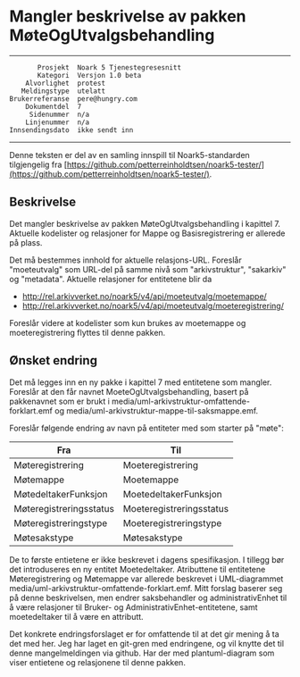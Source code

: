 Mangler beskrivelse av pakken MøteOgUtvalgsbehandling
=====================================================

 ------------------  ---------------------------------
           Prosjekt  Noark 5 Tjenestegresesnitt
           Kategori  Versjon 1.0 beta
        Alvorlighet  protest
       Meldingstype  utelatt
    Brukerreferanse  pere@hungry.com
        Dokumentdel  7
         Sidenummer  n/a
        Linjenummer  n/a
    Innsendingsdato  ikke sendt inn
 ------------------  ---------------------------------

Denne teksten er del av en samling innspill til Noark5-standarden
tilgjengelig fra [https://github.com/petterreinholdtsen/noark5-tester/](https://github.com/petterreinholdtsen/noark5-tester/).

Beskrivelse
-----------

Det mangler beskrivelse av pakken MøteOgUtvalgsbehandling i kapittel
7.  Aktuelle kodelister og relasjoner for Mappe og Basisregistrering
er allerede på plass.

Det må bestemmes innhold for aktuelle relasjons-URL.  Foreslår
"moeteutvalg" som URL-del på samme nivå som "arkivstruktur",
"sakarkiv" og "metadata".  Aktuelle relasjoner for entitetene blir da

 * http://rel.arkivverket.no/noark5/v4/api/moeteutvalg/moetemappe/
 * http://rel.arkivverket.no/noark5/v4/api/moeteutvalg/moeteregistrering/

Foreslår videre at kodelister som kun brukes av moetemappe og
moeteregistrering flyttes til denne pakken.

Ønsket endring
--------------

Det må legges inn en ny pakke i kapittel 7 med entitetene som mangler.
Foreslår at den får navnet MoeteOgUtvalgsbehandling, basert på
pakkenavnet som er brukt i
media/uml-arkivstruktur-omfattende-forklart.emf og
media/uml-arkivstruktur-mappe-til-saksmappe.emf.

Foreslår følgende endring av navn på entiteter med som starter på "møte":

| Fra                     | Til                      |
|-------------------------|--------------------------|
| Møteregistrering        | Moeteregistrering        |
| Møtemappe               | Moetemappe               |
| MøtedeltakerFunksjon    | MoetedeltakerFunksjon    |
| Møteregistreringsstatus | Moeteregistreringsstatus |
| Møteregistreringstype   | Moeteregistreringstype   |
| Møtesakstype            | Møtesakstype             |

De to første entietene er ikke beskrevet i dagens spesifikasjon.  I
tillegg bør det introduseres en ny entitet Moetedeltaker.  Atributtene
til entitetene Møteregistrering og Møtemappe var allerede beskrevet i
UML-diagrammet media/uml-arkivstruktur-omfattende-forklart.emf.  Mitt
forslag baserer seg på denne beskrivelsen, men endrer saksbehandler og
administrativEnhet til å være relasjoner til Bruker- og
AdministrativEnhet-entitetene, samt moetedeltaker til å være en
attributt.

Det konkrete endringsforslaget er for omfattende til at det gir mening
å ta det med her.  Jeg har laget en git-gren med endringene, og vil
knytte det til denne mangelmeldingen via github.  Har der med
plantuml-diagram som viser entietene og relasjonene til denne pakken.
